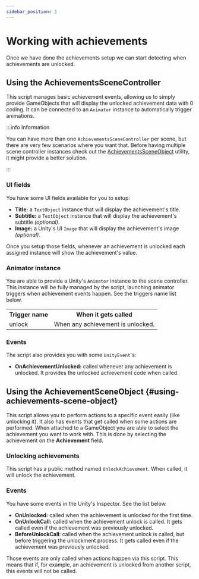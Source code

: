 ```yaml
---
sidebar_position: 3
---
```


# Working with achievements

Once we have done the achievements setup we can start detecting when achievements are unlocked.

## Using the AchievementsSceneController

This script manages basic achievement events, allowing us to simply provide GameObjects that will display the unlocked achievement data with 0 coding. It can be connected to an `Animator` instance to automatically trigger animations.

:::info Information

You can have more than one `AchievementsSceneController` per scene, but there are very few scenarios where you want that.
Before having multiple scene controller instances check out the [AchievementsSceneObject](#using-achievements-scene-object) utility, it might provide a better solution.

:::

### UI fields

You have some UI fields available for you to setup:

- **Title:** a `TextObject` instance that will display the achievement's title.
- **Subtitle:** a `TextObject` instance that will display the achievement's subtitle _(optional)_.
- **Image:** a Unity's UI `Image` that will display the achievement's image _(optional)_.

Once you setup those fields, whenever an achievement is unlocked each assigned instance will show the achievement's value.

### Animator instance

You are able to provide a Unity's `Animator` instance to the scene controller. This instance will be fully managed by the script, launching animator triggers when achievement events happen. See the triggers name list below.

<table>
    <tbody>
        <tr>
            <th>
                Trigger name
            </th>
            <th>
                When it gets called
            </th>
        </tr>
        <tr>
            <td>
                unlock
            </td>
            <td>
                When any achievement is unlocked.
            </td>
        </tr>
    </tbody>
</table>

### Events

The script also provides you with some `UnityEvent`'s:

- **OnAchievementUnlocked:** called whenever any achievement is unlocked. It provides the unlocked achievement code when called.

## Using the AchievementSceneObject {#using-achievements-scene-object}

This script allows you to perform actions to a specific event easily (like unlocking it). It also has events that get called when some actions are performed.
When attached to a GameObject you are able to select the achievement you want to work with. This is done by selecting the achievement on the **Achievement** field.

### Unlocking achievements

This script has a public method named `UnlockAchievement`. When called, it will unlock the achievement.

### Events

You have some events in the Unity's Inspector. See the list below.

- **OnUnlocked:** called when the achievement is unlocked for the first time.
- **OnUnlockCall:** called when the achievement unlock is called. It gets called even if the achievement was previously unlocked.
- **BeforeUnlockCall**: called when the achievement unlock is called, but before triggering the unlockment process. It gets called even if the achievement was previously unlocked.

Those events are only called when actions happen via this script. This means that if, for example, an achievement is unlocked from another script, this events will not be called.

